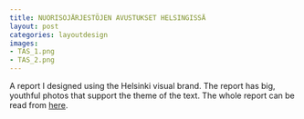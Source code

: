 ```yaml
---
title: NUORISOJÄRJESTÖJEN AVUSTUKSET HELSINGISSÄ
layout: post
categories: layoutdesign
images:
- TAS_1.png
- TAS_2.png
---
```


A report I designed using the Helsinki visual brand. The report has big, youthful photos that support the theme of the text. The whole report can be read from [here](https://www.hel.fi/static/liitteet/kulttuurin-ja-vapaa-ajan-toimiala/Julkaisut/Nuorisojarjestojen_avustukset_toiminta-avustukset_2015.pdf).